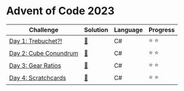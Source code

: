 # Advent of Code 2023

| Challenge | Solution | Language | Progress        |
|---|---|---|---|
|[Day 1: Trebuchet?!](https://adventofcode.com/2023/day/1)    | [🔑](https://github.com/mamjow/adventofcode2023/blob/main/Days/Day1.cs)   | C#       | :star: :star: |            
|[Day 2: Cube Conundrum ](https://adventofcode.com/2023/day/2) | [🔑](https://github.com/mamjow/adventofcode2023/blob/main/Days/Day2.cs)   | C#       | :star: :star: |          
|[Day 3: Gear Ratios ](https://adventofcode.com/2023/day/3) | [🔑](https://github.com/mamjow/adventofcode2023/blob/main/Days/Day3.cs)   | C#       | :star: :star: |         
|[Day 4: Scratchcards ](https://adventofcode.com/2023/day/4) | [🔑](https://github.com/mamjow/adventofcode2023/blob/main/Days/Day4.cs)   | C#       | :star: :star: |         
